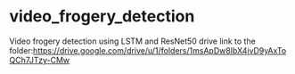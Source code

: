 # video_frogery_detection
Video frogery detection using LSTM and ResNet50
drive link to the folder:https://drive.google.com/drive/u/1/folders/1msApDw8IbX4ivD9yAxToQCh7JTzy-CMw
